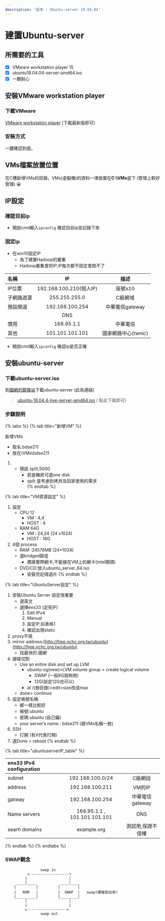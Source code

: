 ```yaml
---
description: '版本 : Ubuntu-server 18.04.04'
---
```


# 建置Ubuntu-server

## 所需要的工具

* [x] VMware workstation player 15
* [x] ubuntu18.04.04-server-amd64.iso
* [x] 一顆耐心

## 安裝VMware workstation player

### 下載VMware

[VMware workstation player](https://www.vmware.com/tw/products/workstation-player/workstation-player-evaluation.html)  \(下載最新版即可\)

### 安裝方式

一鍵確認到底。

## VMs檔案放置位置

在C槽新增VMs的目錄，VMs\(虛擬機\)的資料一律放置在**C:\VMs**底下 \(管理上較好管理\) 😀 

## IP設定

### 確認目前ip

* 開啟cmd輸入`ipconfig` 確認目前ip並記錄下來

### 固定ip

* 在win10固定IP
  * 為了建置Hadoop的叢集
  * Hadoop叢集會抓IP,IP每次都不固定會跑不了

| 名稱 | IP | 描述 |
| :--- | :---: | :---: |
| IP位置 | 192.168.100.210\(個人IP\) | 座號x10 |
| 子網路遮罩 | 255.255.255.0 | C級網域 |
| 預設閘道 | 192.168.100.254 | 中華電信gateway |
|  | DNS |  |
| 慣用 | 168.95.1.1 | 中華電信 |
| 其他 | 101.101.101.101 | 國家網路中心\(twnic\) |

* 開啟cmd輸入`ipconfig` 確認ip是否正確

## 安裝ubuntu-server

### 下載ubuntu-server.iso

到[國網的鏡像站](https://free.nchc.org.tw/ubuntu-cd/bionic/)下載ubuntu-server   \(此為連結\)

> [ubuntu-18.04.4-live-server-amd64.iso](https://free.nchc.org.tw/ubuntu-cd/bionic/ubuntu-18.04.4-live-server-amd64.iso)  \( 點此下載即可\)

### 步驟說明

{% tabs %}
{% tab title="新增VM" %}


新增VMs

* 取名:bdse211
* 放在\VMs\bdse211



1. * 預設 spilt,500G
     * 若是機房可選one disk
     * spilt 是考慮到拷貝及回家使用的需求  
{% endtab %}

{% tab title="VM資源設定" %}


1. 設定
   * CPU 12
     * VM : 4,4
     * HOST : 4
   * RAM 64G
     * VM : 24,24 \(24 x1024\)
     * HOST : 16G
2. 4個 process
   * RAM :24576MB \(24\*1024\)
   * 選bridged路徑
     * 橋接實際網卡,不能接在VM上的網卡\(intel開頭\)
   * DVD/CD:放入ubuntu\_server\_64.iso
     * 安裝完記得退片
{% endtab %}

{% tab title="UbuntuServer設定" %}


1. 安裝Ubuntu Server 設定很重要
   * 選英文
   * 選擇ens33 \(定死IP\)
     1. Edit IPv4
     2. Manual
     3. 設定IP,如表格1
     4. 確認出現static
2. proxy不填
3. mirror address:[http://free.nchc.org.tw/ubuntu](http://free.nchc.org.tw/ubuntu)
   * 找最快的:國網
4. 硬碟切割
   * Use an entire disk and set up LVM
     * ubuntu-vg\(new\)&gt;LVM volume group &gt; create logical volume
       * SWAP \(一般8G就夠用\)
       * 12G\(設定12G也可以\)
     * at /\(根目錄\)&gt;edit&gt;size改成max
   * done&gt; continue
5. 設定帳號名稱
   * 都一樣比較好
   * 帳號:ubuntu
   * 密碼:ubuntu \(自己編\)
   * your server’s name : bdse211 \(跟VMs名稱一致\)
6. SSH
   * 打開 \(有X代表打開\)
7. 選Done &gt; reboot
{% endtab %}

{% tab title="ubuntuserverIP\_table" %}


| ens33 IPv4 configuration |  |  |
| :--- | :---: | :---: |
| subnet | 192.168.100.0/24 | C級網段 |
| address | 192.168.100.211 | VM的IP |
| gatway | 192.168.100.254 | 中華電信gateway |
| Name servers | 168.95.1.1 , 101.101.101.101 | DNS |
| searh domains | example.org | 測試用,保證不侵權 |
{% endtab %}
{% endtabs %}

### SWAP觀念

```text
                swap in
          <------------------↰
         |                   |
     ____|____           ____|____
    |         |         |        |
    |   RAM   |         |  SWAP  |   swap(硬碟割出來)
    |_________|         |________|
         |                   |
         |                   |
         ↳------------------>
                swap out
```



### 



